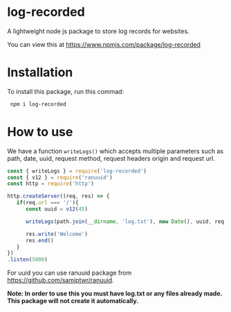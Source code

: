 # log-recorded
A lightweight node js package to store log records for websites.

You can view this at https://www.npmjs.com/package/log-recorded

# Installation
To install this package, run this commad:

```bash
 npm i log-recorded
```
# How to use
We have a function ```writeLogs()``` which accepts multiple parameters such as path, date, uuid, request method, request headers origin and request url. 

```js
const { writeLogs } = require('log-recorded')
const { v12 } = require('ranuuid')
const http = require('http')

http.createServer((req, res) => {
   if(req.url === '/'){
      const uuid = v12(45)

      writeLogs(path.join(__dirname, 'log.txt'), new Date(), uuid, req.method, req.headers.origin, req.url)

      res.write('Welcome')
      res.end()
   }
})
.listen(5000)
```

For uuid you can use ranuuid package from https://github.com/samiptwr/ranuuid.

**Note: In order to use this you must have log.txt or any files already made. This package will not create it automatically.**
